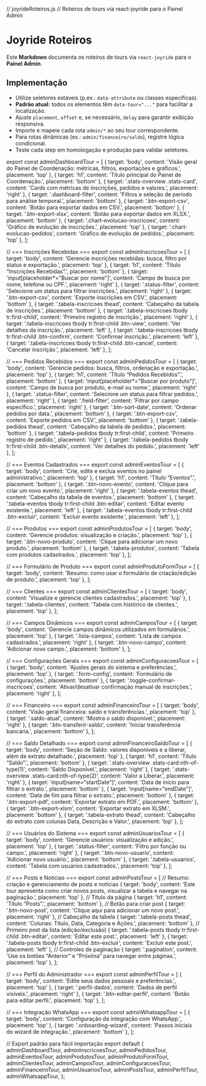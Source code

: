 // joyrideRoteiros.js
// Roteiros de tours via react-joyride para o Painel Admin

# Joyride Roteiros

Este **Markdown** documenta os roteiros de tours via `react-joyride` para o **Painel Admin**.

## Implementação

- Utilize seletores estáveis (p.ex.: `data-attribute` ou classes específicas).
- **Padrão atual:** todos os elementos têm `data-tour="..."` para facilitar a localização.
- Ajuste `placement`, `offset` e, se necessário, `delay` para garantir exibição responsiva.
- Importe e mapeie cada rota `admin/*` ao seu tour correspondente.
- Para rotas dinâmicas (ex.: `admin/financeiro/saldo`), registre lógica condicional.
- Teste cada step em homologação e produção para validar seletores.

export const adminDashboardTour = [
{ target: 'body', content: 'Visão geral do Painel de Coordenação: métricas, filtros, exportações e gráficos.', placement: 'top' },
{ target: 'h1', content: 'Título principal do Painel de Coordenação.', placement: 'bottom' },
{ target: '.stats-overview .stats-card', content: 'Cards com métricas de inscrições, pedidos e valores.', placement: 'right' },
{ target: '.dashboard-filter', content: 'Filtros e seleção de período para análise temporal.', placement: 'bottom' },
{ target: '.btn-export-csv', content: 'Botão para exportar dados em CSV.', placement: 'bottom' },
{ target: '.btn-export-xlsx', content: 'Botão para exportar dados em XLSX.', placement: 'bottom' },
{ target: '.chart-evolucao-inscricoes', content: 'Gráfico de evolução de inscrições.', placement: 'top' },
{ target: '.chart-evolucao-pedidos', content: 'Gráfico de evolução de pedidos.', placement: 'top' },
];

// === Inscrições Recebidas ===
export const adminInscricoesTour = [
{ target: 'body', content: 'Gerencie inscrições recebidas: busca, filtro por status e exportação.', placement: 'top' },
{ target: 'h1', content: 'Título “Inscrições Recebidas”.', placement: 'bottom' },
{ target: 'input[placeholder*="Buscar por nome"]', content: 'Campo de busca por nome, telefone ou CPF.', placement: 'right' },
{ target: '.status-filter', content: 'Selecione um status para filtrar inscrições.', placement: 'right' },
{ target: '.btn-export-csv', content: 'Exporte inscrições em CSV.', placement: 'bottom' },
{ target: '.tabela-inscricoes thead', content: 'Cabeçalho da tabela de inscrições.', placement: 'bottom' },
{ target: '.tabela-inscricoes tbody tr:first-child', content: 'Primeiro registro de inscrição.', placement: 'right' },
{ target: '.tabela-inscricoes tbody tr:first-child .btn-view', content: 'Ver detalhes da inscrição.', placement: 'left' },
{ target: '.tabela-inscricoes tbody tr:first-child .btn-confirm', content: 'Confirmar inscrição.', placement: 'left' },
{ target: '.tabela-inscricoes tbody tr:first-child .btn-cancel', content: 'Cancelar inscrição.', placement: 'left' },
];

// === Pedidos Recebidos ===
export const adminPedidosTour = [
{ target: 'body', content: 'Gerencie pedidos: busca, filtros, ordenação e exportação.', placement: 'top' },
{ target: 'h1', content: 'Título “Pedidos Recebidos”.', placement: 'bottom' },
{ target: 'input[placeholder*="Buscar por produto"]', content: 'Campo de busca por produto, e-mail ou nome.', placement: 'right' },
{ target: '.status-filter', content: 'Selecione um status para filtrar pedidos.', placement: 'right' },
{ target: '.field-filter', content: 'Filtrar por campo específico.', placement: 'right' },
{ target: '.btn-sort-date', content: 'Ordenar pedidos por data.', placement: 'bottom' },
{ target: '.btn-export-csv', content: 'Exporte pedidos em CSV.', placement: 'bottom' },
{ target: '.tabela-pedidos thead', content: 'Cabeçalho da tabela de pedidos.', placement: 'bottom' },
{ target: '.tabela-pedidos tbody tr:first-child', content: 'Primeiro registro de pedido.', placement: 'right' },
{ target: '.tabela-pedidos tbody tr:first-child .btn-details', content: 'Ver detalhes do pedido.', placement: 'left' },
];

// === Eventos Cadastrados ===
export const adminEventosTour = [
{ target: 'body', content: 'Crie, edite e exclua eventos no painel administrativo.', placement: 'top' },
{ target: 'h1', content: 'Título “Eventos”.', placement: 'bottom' },
{ target: '.btn-novo-evento', content: 'Clique para criar um novo evento.', placement: 'right' },
{ target: '.tabela-eventos thead', content: 'Cabeçalho da tabela de eventos.', placement: 'bottom' },
{ target: '.tabela-eventos tbody tr:first-child .btn-editar', content: 'Editar evento existente.', placement: 'left' },
{ target: '.tabela-eventos tbody tr:first-child .btn-excluir', content: 'Excluir evento existente.', placement: 'left' },
];

// === Produtos ===
export const adminProdutosTour = [
{ target: 'body', content: 'Gerencie produtos: visualização e criação.', placement: 'top' },
{ target: '.btn-novo-produto', content: 'Clique para adicionar um novo produto.', placement: 'bottom' },
{ target: '.tabela-produtos', content: 'Tabela com produtos cadastrados.', placement: 'top' },
];

// === Formulário de Produto ===
export const adminProdutoFormTour = [
{ target: 'body', content: 'Resumo: como usar o formulário de criação/edição de produto.', placement: 'top' },
];

// === Clientes ===
export const adminClientesTour = [
{ target: 'body', content: 'Visualize e gerencie clientes cadastrados.', placement: 'top' },
{ target: '.tabela-clientes', content: 'Tabela com histórico de clientes.', placement: 'top' },
];

// === Campos Dinâmicos ===
export const adminCamposTour = [
{ target: 'body', content: 'Gerencie campos dinâmicos utilizados em formulários.', placement: 'top' },
{ target: '.lista-campos', content: 'Lista de campos cadastrados.', placement: 'right' },
{ target: '.btn-novo-campo', content: 'Adicionar novo campo.', placement: 'bottom' },
];

// === Configurações Gerais ===
export const adminConfiguracoesTour = [
{ target: 'body', content: 'Ajustes gerais do sistema e preferências.', placement: 'top' },
{ target: '.form-config', content: 'Formulário de configurações.', placement: 'bottom' },
{ target: '.toggle-confirmar-inscricoes', content: 'Ativar/desativar confirmação manual de inscrições.', placement: 'right' },
];

// === Financeiro ===
export const adminFinanceiroTour = [
{ target: 'body', content: 'Visão geral financeira: saldo e transferências.', placement: 'top' },
{ target: '.saldo-atual', content: 'Mostra o saldo disponível.', placement: 'right' },
{ target: '.btn-transferir-saldo', content: 'Iniciar transferência bancária.', placement: 'bottom' },
];

// === Saldo Detalhado ===
export const adminFinanceiroSaldoTour = [
{ target: 'body', content: 'Seção de Saldo: valores disponíveis e a liberar, além de extrato detalhado.', placement: 'top' },
{ target: 'h1', content: 'Título “Saldo”.', placement: 'bottom' },
{ target: '.stats-overview .stats-card:nth-of-type(1)', content: 'Saldo Disponível.', placement: 'right' },
{ target: '.stats-overview .stats-card:nth-of-type(2)', content: 'Valor a Liberar.', placement: 'right' },
{ target: 'input[name="startDate"]', content: 'Data de início para filtrar o extrato.', placement: 'bottom' },
{ target: 'input[name="endDate"]', content: 'Data de fim para filtrar o extrato.', placement: 'bottom' },
{ target: '.btn-export-pdf', content: 'Exportar extrato em PDF.', placement: 'bottom' },
{ target: '.btn-export-xlsm', content: 'Exportar extrato em XLSM.', placement: 'bottom' },
{ target: '.tabela-extrato thead', content: 'Cabeçalho do extrato com colunas Data, Descrição e Valor.', placement: 'top' },
];

// === Usuários do Sistema ===
export const adminUsuariosTour = [
{ target: 'body', content: 'Gerencie usuários: visualização e adição.', placement: 'top' },
{ target: '.status-filter', content: 'Filtro por função ou campo.', placement: 'right' },
{ target: '.btn-novo-usuario', content: 'Adicionar novo usuário.', placement: 'bottom' },
{ target: '.tabela-usuarios', content: 'Tabela com usuários cadastrados.', placement: 'top' },
];

// === Posts e Notícias ===
export const adminPostsTour = [
// Resumo: criação e gerenciamento de posts e notícias
{ target: 'body', content: 'Este tour apresenta como criar novos posts, visualizar a tabela e navegar na paginação.', placement: 'top' },
// Título da página
{ target: 'h1', content: 'Título “Posts”.', placement: 'bottom' },
// Botão para criar post
{ target: '.btn-novo-post', content: 'Clique aqui para adicionar um novo post.', placement: 'right' },
// Cabeçalho da tabela
{ target: '.tabela-posts thead', content: 'Colunas: Título, Data, Categoria e Ações.', placement: 'bottom' },
// Primeiro post da lista (edição/exclusão)
{ target: '.tabela-posts tbody tr:first-child .btn-editar', content: 'Editar este post.', placement: 'left' },
{ target: '.tabela-posts tbody tr:first-child .btn-excluir', content: 'Excluir este post.', placement: 'left' },
// Controles de paginação
{ target: '.pagination', content: 'Use os botões “Anterior” e “Próxima” para navegar entre páginas.', placement: 'top' },
];

// === Perfil do Administrador ===
export const adminPerfilTour = [
{ target: 'body', content: 'Edite seus dados pessoais e preferências.', placement: 'top' },
{ target: '.perfil-dados', content: 'Dados de perfil visíveis.', placement: 'right' },
{ target: '.btn-editar-perfil', content: 'Botão para editar perfil.', placement: 'top' },
];

// === Integração WhatsApp ===
export const adminWhatsappTour = [
{ target: 'body', content: 'Configuração da integração com WhatsApp.', placement: 'top' },
{ target: '.onboarding-wizard', content: 'Passos iniciais do wizard de integração.', placement: 'bottom' },
];

// Export padrão para fácil importação
export default {
adminDashboardTour,
adminInscricoesTour,
adminPedidosTour,
adminEventosTour,
adminProdutosTour,
adminProdutoFormTour,
adminClientesTour,
adminCamposTour,
adminConfiguracoesTour,
adminFinanceiroTour,
adminUsuariosTour,
adminPostsTour,
adminPerfilTour,
adminWhatsappTour,
};
